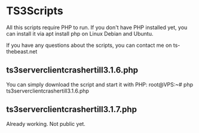 # TS3Scripts

All this scripts require PHP to run. If you don't have PHP installed yet, you can install it via apt install php on Linux Debian and Ubuntu.

If you have any questions about the scripts, you can contact me on ts-thebeast.net

## ts3serverclientcrashertill3.1.6.php

You can simply download the script and start it with PHP:
root@VPS:~# php ts3serverclientcrashertill3.1.6.php

## ts3serverclientcrashertill3.1.7.php

Already working. Not public yet.
